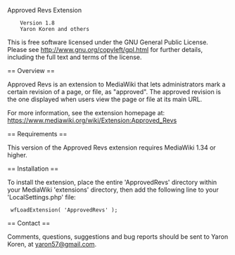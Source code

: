Approved Revs Extension

        Version 1.8
        Yaron Koren and others

This is free software licensed under the GNU General Public License. Please
see http://www.gnu.org/copyleft/gpl.html for further details, including the
full text and terms of the license.

== Overview ==

Approved Revs is an extension to MediaWiki that lets administrators mark a
certain revision of a page, or file, as "approved". The approved revision is
the one displayed when users view the page or file at its main URL.

For more information, see the extension homepage at:
https://www.mediawiki.org/wiki/Extension:Approved_Revs

== Requirements ==

This version of the Approved Revs extension requires MediaWiki 1.34 or
higher.

== Installation ==

To install the extension, place the entire 'ApprovedRevs' directory
within your MediaWiki 'extensions' directory, then add the following
line to your 'LocalSettings.php' file:

     wfLoadExtension( 'ApprovedRevs' );

== Contact ==

Comments, questions, suggestions and bug reports should be sent to Yaron
Koren, at yaron57@gmail.com.
